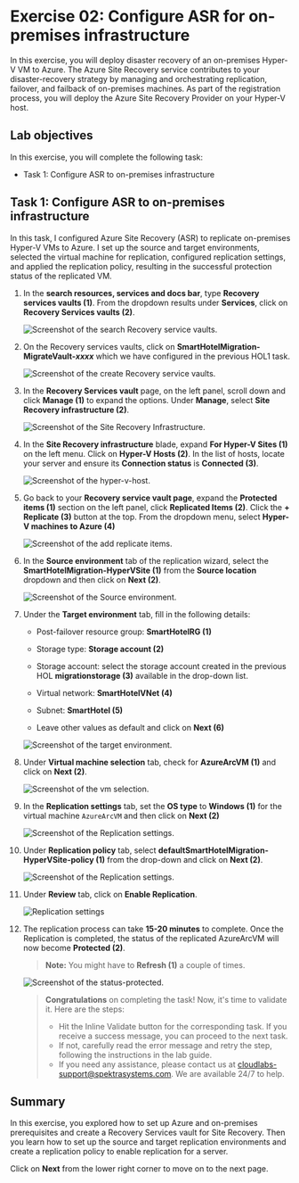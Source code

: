 # Exercise 02: Configure ASR for on-premises infrastructure

In this exercise, you will deploy disaster recovery of an on-premises Hyper-V VM to Azure. The Azure Site Recovery service contributes to your disaster-recovery strategy by managing and orchestrating replication, failover, and failback of on-premises machines. As part of the registration process, you will deploy the Azure Site Recovery Provider on your Hyper-V host.

## Lab objectives

In this exercise, you will complete the following task:

- Task 1: Configure ASR to on-premises infrastructure

## Task 1: Configure ASR to on-premises infrastructure

In this task, I configured Azure Site Recovery (ASR) to replicate on-premises Hyper-V VMs to Azure. I set up the source and target environments, selected the virtual machine for replication, configured replication settings, and applied the replication policy, resulting in the successful protection status of the replicated VM.

1. In the **search resources, services and docs bar**, type **Recovery services vaults (1)**. From the dropdown results under **Services**, click on **Recovery Services vaults (2)**.
   
    ![Screenshot of the search Recovery service vaults.](Images/image61.png "Recovery service vaults")
    
1. On the Recovery services vaults, click on **SmartHotelMigration<inject key="DeploymentID" enableCopy="false" />-MigrateVault-_xxxx_** which we have configured in the previous HOL1 task.  

    ![Screenshot of the create Recovery service vaults.](Images/image62.png "create Recovery service vaults")

1. In the **Recovery Services vault** page, on the left panel, scroll down and click **Manage (1)** to expand the options. Under **Manage**, select **Site Recovery infrastructure (2)**.

    ![Screenshot of the Site Recovery Infrastructure.](Images/image63.png)

1. In the **Site Recovery infrastructure** blade, expand **For Hyper-V Sites (1)** on the left menu. Click on **Hyper-V Hosts (2)**. In the list of hosts, locate your server and ensure its **Connection status** is **Connected (3)**.

    ![Screenshot of the hyper-v-host.](Images/image64.png "hyper-v-host")  

1. Go back to your **Recovery service vault page**, expand the **Protected items (1)** section on the left panel, click **Replicated Items (2)**. Click the **+ Replicate (3)** button at the top. From the dropdown menu, select **Hyper-V machines to Azure (4)**

    ![Screenshot of the add replicate items.](Images/image65.png "add replicate items") 
   
1. In the **Source environment** tab of the replication wizard, select the **SmartHotelMigration<inject key="DeploymentID" enableCopy="false" />-HyperVSite (1)** from the **Source location** dropdown and then click on **Next (2)**.
 
    ![Screenshot of the Source environment.](Images/image66.png "Source environment") 

1. Under the **Target environment** tab, fill in the following details:

   - Post-failover resource group: **SmartHotelRG (1)**
   
   - Storage type: **Storage account (2)**

   - Storage account: select the storage account created in the previous HOL **migrationstorage<inject key="DeploymentID" enableCopy="false" /> (3)** available in the drop-down list.   
   
   - Virtual network: **SmartHotelVNet (4)**

   - Subnet: **SmartHotel (5)**
   
   - Leave other values as default and click on **Next (6)**
   
    ![Screenshot of the target environment.](Images/image67.png "Source environment")    
    
1. Under **Virtual machine selection** tab, check for **AzureArcVM (1)** and click on **Next (2)**.

    ![Screenshot of the vm selection.](Images/image68.png "vm selection")

1. In the **Replication settings** tab, set the **OS type** to **Windows (1)** for the virtual machine `AzureArcVM` and then click on **Next (2)**

    ![Screenshot of the Replication settings.](Images/image69.png "Replication settings")
     
1. Under **Replication policy** tab, select **defaultSmartHotelMigration<inject key="DeploymentID" enableCopy="false" />-HyperVSite-policy (1)** from the drop-down and click on **Next (2)**.  

    ![Screenshot of the Replication settings.](Images/image610.png "Replication settings")
   
1. Under **Review** tab, click on **Enable Replication**.

    ![](Images/image611.png "Replication settings")

1. The replication process can take **15-20 minutes** to complete. Once the Replication is completed, the status of the replicated AzureArcVM will now become **Protected (2)**.

   > **Note:** You might have to **Refresh (1)** a couple of times.

    ![Screenshot of the status-protected.](Images/image612.png "status-protected")

    > **Congratulations** on completing the task! Now, it's time to validate it. Here are the steps:
    > - Hit the Inline Validate button for the corresponding task. If you receive a success message, you can proceed to the next task. 
    > - If not, carefully read the error message and retry the step, following the instructions in the lab guide.
    > - If you need any assistance, please contact us at cloudlabs-support@spektrasystems.com. We are available 24/7 to help.

   <validation step="6f4ede7d-d07d-4209-b748-c272002a4085" />
   
## Summary

In this exercise, you explored how to set up Azure and on-premises prerequisites and create a Recovery Services vault for Site Recovery. Then you learn how to set up the source and target replication environments and create a replication policy to enable replication for a server.

Click on **Next** from the lower right corner to move on to the next page.
